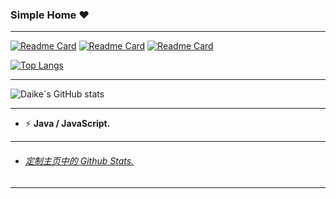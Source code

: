 ### Simple Home :heart:

---

[![Readme Card](https://github-readme-stats.vercel.app/api/pin/?username=Parantric&repo=happy_spaces)](https://github.com/Parantric/happy_spaces)  [![Readme Card](https://github-readme-stats.vercel.app/api/pin/?username=Parantric&repo=aliyunpan-1)](https://github.com/Parantric/aliyunpan-1)  [![Readme Card](https://github-readme-stats.vercel.app/api/pin/?username=Parantric&repo=Umi-OCR)](https://github.com/Parantric/Umi-OCR)







[![Top Langs](https://github-readme-stats.vercel.app/api/top-langs/?username=Parantric&layout=compact)](https://github.com/Parantric/tips)

---

![Daike`s GitHub stats](https://github-readme-stats.vercel.app/api?username=Parantric&show_icons=true&theme=cobalt)

---



- ⚡ **Java / JavaScript.**

---

- <h6><a href="https://github.com/anuraghazra/github-readme-stats/blob/master/docs/readme_cn.md">定制主页中的 Github Stats.</a></h6>

------

